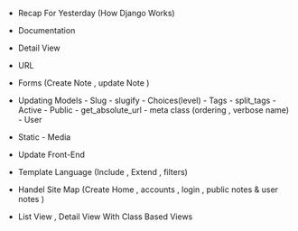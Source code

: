 - Recap For Yesterday (How Django Works)
- Documentation
- Detail View
- URL
- Forms (Create Note , update Note )
- Updating Models
          - Slug
          - slugify
          - Choices(level)
          - Tags
          - split_tags
          - Active
          - Public
          - get_absolute_url
          - meta class (ordering , verbose name)
          - User


- Static - Media
- Update Front-End
- Template Language (Include , Extend , filters)
- Handel Site Map (Create Home , accounts , login  , public notes & user notes )
- List View , Detail View With Class Based Views
